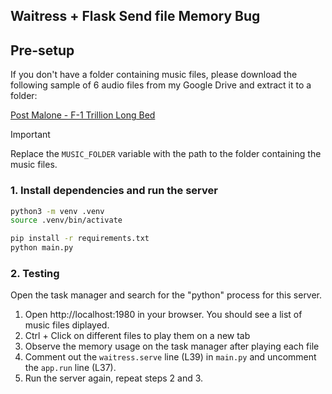 ## Waitress + Flask Send file Memory Bug

## Pre-setup

If you don't have a folder containing music files, please download the following sample of 6 audio files from my Google Drive and extract it to a folder:

[Post Malone - F-1 Trillion Long Bed](https://drive.google.com/file/d/1B8wJNiniI8hl8PvcqM0r6DbgTxsusIom/view?usp=sharing)

> [!IMPORTANT]
> Replace the `MUSIC_FOLDER` variable with the path to the folder containing the music files.


### 1. Install dependencies and run the server
```bash
python3 -m venv .venv
source .venv/bin/activate

pip install -r requirements.txt
python main.py
```

### 2. Testing

Open the task manager and search for the "python" process for this server.

1. Open http://localhost:1980 in your browser. You should see a list of music files diplayed. 
2. Ctrl + Click on different files to play them on a new tab
3. Observe the memory usage on the task manager after playing each file
4. Comment out the `waitress.serve` line (L39) in `main.py` and uncomment the `app.run` line (L37).
5. Run the server again, repeat steps 2 and 3.

